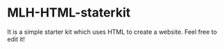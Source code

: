 # MLH-HTML-staterkit
It is a simple starter kit which uses HTML to create a website. Feel free to edit it!
